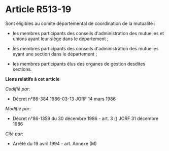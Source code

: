 # Article R513-19

Sont éligibles au comité départemental de coordination de la mutualité :

- les membres participants des conseils d'administration des mutuelles et unions ayant leur siège dans le département ;

- les membres participants des conseils d'administration des mutuelles ayant une section dans le département ;

- les membres participants élus des organes de gestion desdites sections.

**Liens relatifs à cet article**

_Codifié par_:

  - Décret n°86-384 1986-03-13 JORF 14 mars 1986

_Modifié par_:

  - Décret n°86-1359 du 30 décembre 1986 - art. 3 () JORF 31 décembre 1986

_Cité par_:

  - Arrêté du 19 avril 1994 - art. Annexe (M)
